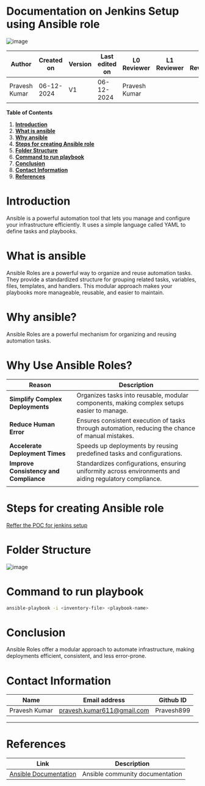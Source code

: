 
# Documentation on Jenkins Setup using Ansible role


![image](https://github.com/user-attachments/assets/08c6c855-bb92-4bb4-a626-c33e8a47ca1e)




| **Author**          | **Created on** | **Version** | **Last edited on** | **L0 Reviewer**  | **L1 Reviewer** | **L2 Reviewer** |
|---------------------|----------------|-------------|--------------------|------------------|-----------------|-----------------|
| Pravesh Kumar       | 06-12-2024     | V1          | 06-12-2024         | Pravesh Kumar  |                 |                 |


**Table of Contents**

1. [**Introduction**](#introduction)
2. [**What is ansible**](#what-is-ansible)
3. [**Why ansible**](#why-ansible)
4. [**Steps for creating Ansible role**](#Steps-for-creating-ansible-role)
5. [**Folder Structure**](#folder-structure)
5. [**Command to run playbook**](#command-to-run-playbook)
8. [**Conclusion**](#conclusion)
9. [**Contact Information**](#contact-information)
10. [**References**](#references)

# Introduction
Ansible is a powerful automation tool that lets you manage and configure your infrastructure efficiently. It uses a simple language called YAML to define tasks and playbooks.

# What is ansible
Ansible Roles are a powerful way to organize and reuse automation tasks. They provide a standardized structure for grouping related tasks, variables, files, templates, and handlers. This modular approach makes your playbooks more manageable, reusable, and easier to maintain.


# Why ansible?
Ansible Roles are a powerful mechanism for organizing and reusing automation tasks.

# Why Use Ansible Roles?

| **Reason**                     | **Description**                                                                                       |
|--------------------------------|-------------------------------------------------------------------------------------------------------|
| **Simplify Complex Deployments** | Organizes tasks into reusable, modular components, making complex setups easier to manage.           |
| **Reduce Human Error**           | Ensures consistent execution of tasks through automation, reducing the chance of manual mistakes.     |
| **Accelerate Deployment Times**  | Speeds up deployments by reusing predefined tasks and configurations.                                |
| **Improve Consistency and Compliance** | Standardizes configurations, ensuring uniformity across environments and aiding regulatory compliance. |
                                  |
# Steps for creating Ansible role

[Reffer the POC for jenkins setup](https://github.com/avengers-p11/Documentation/tree/main/Application%20CI%20Design/Jenkins/Software%20Configuration/POC%20to%20setup%20Jenkins)

# Folder Structure

![image](https://github.com/user-attachments/assets/899ee4f3-0dbd-4bec-94e2-85688bbf3ad3)



# Command to run playbook

``` sh
ansible-playbook -i <inventory-file> <playbook-name>
```

# Conclusion
Ansible Roles offer a modular approach to automate infrastructure, making deployments efficient, consistent, and less error-prone.



# Contact Information

| **Name** | **Email address**            | **Github ID**
|----------|-------------------------------|-------------------|
| Pravesh Kumar    |  pravesh.kumar611@gmail.com           | Pravesh899 |

---

# References

| **Link** | **Description**            |
|----------|-------------------------------|
|[Ansible Documentation](https://docs.ansible.com/ansible/latest/index.html)| Ansible community documentation|
